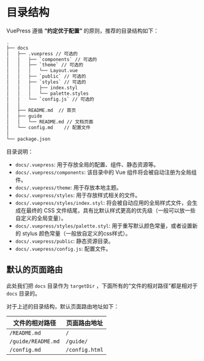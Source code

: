 # 目录结构

VuePress 遵循 **“约定优于配置”** 的原则，推荐的目录结构如下：

```sh
.
├── docs
│   ├── .vuepress // 可选的
│   │   ├── `components` // 可选的
│   │   ├── `theme` // 可选的
│   │   │   └── Layout.vue
│   │   ├── `public` // 可选的
│   │   ├── `styles` // 可选的
│   │   │   ├── index.styl
│   │   │   └── palette.styles
│   │   └── `config.js` // 可选的
│   │ 
│   ├── README.md  // 首页
│   ├── guide
│   │   └── README.md // 文档页面
│   └── config.md    // 配置文件
│ 
└── package.json
```

目录说明：

- `docs/.vuepress`: 用于存放全局的配置、组件、静态资源等。
- `docs/.vuepress/components`: 该目录中的 Vue 组件将会被自动注册为全局组件。
- `docs/.vuepress/theme`: 用于存放本地主题。
- `docs/.vuepress/styles`: 用于存放样式相关的文件。
- `docs/.vuepress/styles/index.styl`: 将会被自动应用的全局样式文件，会生成在最终的 CSS 文件结尾，具有比默认样式更高的优先级（一般可以放一些自定义的全局变量）。
- `docs/.vuepress/styles/palette.styl`: 用于重写默认颜色常量，或者设置新的 stylus 颜色常量（一般放自定义的css样式）。
- `docs/.vuepress/public`: 静态资源目录。
- `docs/.vuepress/config.js`: 配置文件。


## 默认的页面路由

此处我们把 `docs` 目录作为 `targetDir` ，下面所有的“文件的相对路径”都是相对于 `docs` 目录的。

对于上述的目录结构，默认页面路由地址如下：

|   文件的相对路径    |  页面路由地址   |
|--------------------|----------------|
| `/README.md`       | `/`            |
| `/guide/README.md` | `/guide/`      |
| `/config.md`       | `/config.html` |


